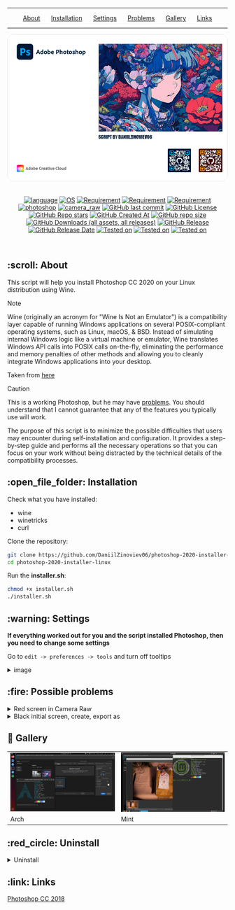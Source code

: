 <hr><div align="center">
  <a href="#about">About</a>&ensp;&ensp;&ensp;
  <a href="#installation">Installation</a>&ensp;&ensp;&ensp;
  <a href="#settings">Settings</a>&ensp;&ensp;&ensp;
  <a href="#problems">Problems</a>&ensp;&ensp;&ensp;
  <a href="#gallery">Gallery</a>&ensp;&ensp;&ensp;
  <a href="#links">Links</a>
</div><hr>

<div align = center>
  <img alt="Image" src="https://github.com/DaniilZinoviev06/photoshop-2020-installer-linux/blob/master/images/banner.png">
</div><br>

<div align = center>
  
  [![language](https://img.shields.io/badge/language-Shell-001d26?labelColor=%2300c8ff&color=%23001d26)](#)
  [![OS](https://img.shields.io/badge/OS-Linux-001d26?labelColor=%2300c8ff&color=%23001d26)](#)
  [![Requirement](https://img.shields.io/badge/requirement-Wine-001d26?labelColor=%2300c8ff&color=%23001d26)](#)
  [![Requirement](https://img.shields.io/badge/requirement-Winetricks-001d26?labelColor=%2300c8ff&color=%23001d26)](#)
  [![Requirement](https://img.shields.io/badge/requirement-curl-001d26?labelColor=%2300c8ff&color=%23001d26)](#)
  [![photoshop](https://img.shields.io/badge/photoshop-CC2020-001d26?labelColor=%2300c8ff&color=%23001d26)](#)
  [![camera_raw](https://img.shields.io/badge/CameraRaw-v13-001d26?labelColor=%2300c8ff&color=%23001d26)](#)
  [![GitHub last commit](https://img.shields.io/github/last-commit/DaniilZinoviev06/photoshop-2020-installer-linux?labelColor=%2300c8ff&color=%23001d26)](#)
  [![GitHub License](https://img.shields.io/github/license/DaniilZinoviev06/photoshop-2020-installer-linux?labelColor=%2300c8ff&color=%23001d26)](#)
  [![GitHub Repo stars](https://img.shields.io/github/stars/DaniilZinoviev06/photoshop-2020-installer-linux?labelColor=%2300c8ff&color=%23001d26)](#)
  [![GitHub Created At](https://img.shields.io/github/created-at/DaniilZinoviev06/photoshop-2020-installer-linux?labelColor=%2300c8ff&color=%23001d26)](#)
  [![GitHub repo size](https://img.shields.io/github/repo-size/DaniilZinoviev06/photoshop-2020-installer-linux?labelColor=%2300c8ff&color=%23001d26)](#)
  [![GitHub Downloads (all assets, all releases)](https://img.shields.io/github/downloads/DaniilZinoviev06/photoshop-2020-installer-linux/total?labelColor=%2300c8ff&color=%23001d26)](#)
  [![GitHub Release](https://img.shields.io/github/v/release/DaniilZinoviev06/photoshop-2020-installer-linux?labelColor=%2300c8ff&color=%23001d26)](#)
  [![GitHub Release Date](https://img.shields.io/github/release-date/DaniilZinoviev06/photoshop-2020-installer-linux?labelColor=%2300c8ff&color=%23001d26)](#)
  [![Tested on](https://img.shields.io/badge/tested-Arch-001d26?labelColor=%2300c8ff&color=%23001d26)](#)
  [![Tested on](https://img.shields.io/badge/tested-Ubuntu-001d26?labelColor=%2300c8ff&color=%23001d26)](#)
  [![Tested on](https://img.shields.io/badge/tested-Fedora-001d26?labelColor=%2300c8ff&color=%23001d26)](#)
</div><br>

<h2 id="about">:scroll: About</h2>
<p>This script will help you install Photoshop CC 2020 on your Linux distribution using Wine.</p>

> [!NOTE]
> Wine (originally an acronym for "Wine Is Not an Emulator") is a compatibility layer capable of running Windows applications on several POSIX-compliant operating systems, such as Linux, macOS, & BSD. Instead of simulating internal Windows logic like a virtual machine or emulator, Wine translates Windows API calls into POSIX calls on-the-fly, eliminating the performance and memory penalties of other methods and allowing you to cleanly integrate Windows applications into your desktop.
> 
> Taken from <a href="https://www.winehq.org/">here</a>

> [!CAUTION]
>This is a working Photoshop, but he may have <a href="#problems">problems</a>. You should understand that I cannot guarantee that any of the features you typically use will work.

The purpose of this script is to minimize the possible difficulties that users may encounter during self-installation and configuration. It provides a step-by-step guide and performs all the necessary operations so that you can focus on your work without being distracted by the technical details of the compatibility processes.

<h2 id="installation">:open_file_folder: Installation</h2>

Check what you have installed:
- wine
- winetricks
- curl

Clone the repository:

```bash
git clone https://github.com/DaniilZinoviev06/photoshop-2020-installer-linux.git
cd photoshop-2020-installer-linux
```

Run the **installer.sh**:
```bash
chmod +x installer.sh
./installer.sh
```

<h2 id="settings">:warning: Settings</h2>
 
  **If everything worked out for you and the script installed Photoshop, then you need to change some settings**
  
  Go to ```edit -> preferences -> tools``` and turn off tooltips
  
  <details><summary>image</summary><br><div align = center><img alt="Image" src="https://github.com/DaniilZinoviev06/photoshop-installer-linux/blob/master/images/settings_tooltips.png"></div></details>

<h2 id="problems">:fire: Possible problems</h2>
  <details><summary>Red screen in Camera Raw</summary><br>
    Solution: Go to the Camera Raw settings(edit -> Camera Raw) and turn off the graphic processor
  </details>

  <details><summary>Black initial screen, create, export as</summary><br>
    Solution: Check if there is gdiplus in the library section in the configuration of Wine. 
    <br><br>
    Alternative: edit -> preferences -> general. Turn off "Show Start workspace" and turn on "Use legacy New document". "Export as" cannot be fixed through the settings, but there is a quick export. I only had this problem on Fedora
  </details>

<h2 id="gallery">🌄 Gallery</h2>
<div align="center">
  <table><tr><td>
    <img src="https://github.com/DaniilZinoviev06/photoshop-2020-installer-linux/blob/master/images/ps_arch.png" alt="Arch"/></td><td>
    <img src="https://github.com/DaniilZinoviev06/photoshop-2020-installer-linux/blob/master/images/ps_mint.png" alt="Mint"/></td></tr>
    <tr><td>Arch</td><td>Mint</td></tr>
  </table>
</div>

<h2 id="uninstall">:red_circle: Uninstall</h2>
  <details><summary>Uninstall</summary><br>
    Launch the <strong>installer.sh</strong> and select the delete Photoshop option<br><br>
    or remove:<br><br>
    "$HOME/.photoshop_2020"<br>
    "$HOME/.local/share/applications/photoshop_2020.desktop"<br>
    "$HOME/.local/share/icons/photoshop_icon.png"<br>
  </details>

<h2 id="links">:link: Links</h2>

  <a href="https://github.com/DaniilZinoviev06/photoshop-installer-linux">Photoshop CC 2018</a>
